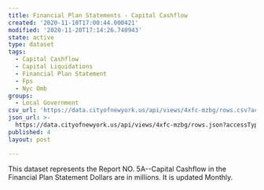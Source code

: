 ```yaml
---
title: Financial Plan Statements - Capital Cashflow
created: '2020-11-10T17:00:44.000421'
modified: '2020-11-20T17:14:26.740943'
state: active
type: dataset
tags:
  - Capital Cashflow
  - Capital Liquidations
  - Financial Plan Statement
  - Fps
  - Nyc Omb
groups:
  - Local Government
csv_url: 'https://data.cityofnewyork.us/api/views/4xfc-mzbg/rows.csv?accessType=DOWNLOAD'
json_url: >-
  https://data.cityofnewyork.us/api/views/4xfc-mzbg/rows.json?accessType=DOWNLOAD
published: 4
layout: post

---
```

This dataset represents the Report NO. 5A--Capital Cashflow in the Financial Plan Statement   Dollars are in millions. It is updated Monthly.
